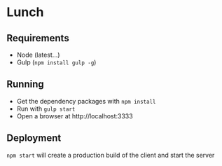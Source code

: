 # Lunch

## Requirements
- Node (latest...)
- Gulp (`npm install gulp -g`)

## Running
- Get the dependency packages with `npm install`
- Run with `gulp start`
- Open a browser at http://localhost:3333

## Deployment
`npm start` will create a production build of the client and start the server 
